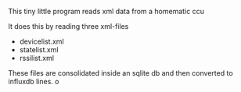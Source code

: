 
This tiny little program reads xml data from a homematic ccu

It does this by reading three xml-files

- devicelist.xml
- statelist.xml
- rssilist.xml

These files are consolidated inside an sqlite db and then converted to influxdb lines.
o
